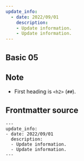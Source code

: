 ```yaml
---
update_info:
  - date: 2022/09/01
    description:
    - Update information.
    - Update information.
---
```

## Basic 05


## Note

- First heading is `<h2>` (`##`).


## Frontmatter source

```
---
update_info:
- date: 2022/09/01
  description:
  - Update information.
  - Update information.
---
```
